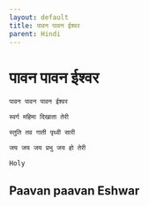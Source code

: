 ```yaml
---
layout: default
title: पावन पावन ईश्वर
parent: Hindi
---
```

# पावन पावन ईश्वर
```
पावन पावन पावन ईश्वर

स्वर्ग महिमा दिखाता तेरी

स्तुति तव गाती पृथ्वी सारी

जय जय जय प्रभु जय हो तेरी
```
`Holy`

## Paavan paavan Eshwar